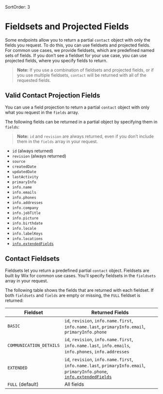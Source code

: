 SortOrder: 3
# Fieldsets and Projected Fields

Some endpoints allow you to return a partial `contact` object
with only the fields you request.
To do this, you can use fieldsets and projected fields.
For common use cases, we provide fieldsets,
which are predefined named sets of fields.
If you don’t see a fieldset for your use case,
you can use projected fields, where you specify fields to return.

> **Note:**
> If you use a combination of fieldsets and projected fields,
> or if you use multiple fieldsets,
> `contact` will be returned with all of the requested fields.

## Valid Contact Projection Fields

You can use a field projection to return a partial `contact` object
with only what you request in the `fields` array.

The following fields can be returned in a partial object
by specifying them in `fields`:

> **Note:**
> `id` and `revision` are always returned,
> even if you don’t include them in the `fields` array in your request.

- `id` (always returned)
- `revision` (always returned)
- `source`
- `createdDate`
- `updatedDate`
- `lastActivity`
- `primaryInfo`
- `info.name`
- `info.emails`
- `info.phones`
- `info.addresses`
- `info.company`
- `info.jobTitle`
- `info.picture`
- `info.birthdate`
- `info.locale`
- `info.labelKeys`
- `info.locations`
- [`info.extendedFields`][md-ext-fields]

## Contact Fieldsets

Fieldsets let you return a predefined partial `contact` object.
Fieldsets are built by Wix for common use cases.
You’ll specify fieldsets in the `fieldsets` array in your request.

The following table shows the fields that are returned with each fieldset.
If both `fieldsets` and `fields` are empty or missing, the `FULL` fieldset is returned:

| Fieldset | Returned Fields |
|---|---|
| `BASIC`  | `id`, `revision`, `info.name.first`, `info.name.last`, `primaryInfo.email`, `primaryInfo.phone` |
| `COMMUNICATION_DETAILS` | `id`, `revision`, `info.name.first`, `info.name.last`, `info.emails`, `info.phones`, `info.addresses` |
| `EXTENDED` | `id`, `revision`, `info.name.first`, `info.name.last`, `primaryInfo.email`, `primaryInfo.phone`, [`info.extendedFields`][md-ext-fields] |
| `FULL` (default) | All fields |

[get-contact]: https://dev.wix.com/api/rest/contacts/contacts/contacts-v4/get-contact
[list-contacts]: https://dev.wix.com/api/rest/contacts/contacts/contacts-v4/list-contacts
[query-contacts]: https://dev.wix.com/api/rest/contacts/contacts/contacts-v4/query-contacts
[md-ext-fields]: ./extended-fields.md
